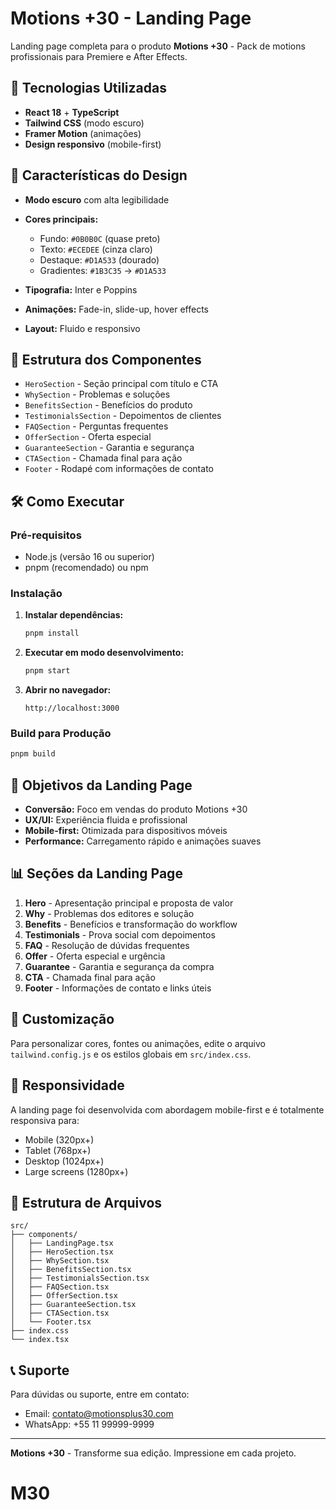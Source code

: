 # Motions +30 - Landing Page

Landing page completa para o produto **Motions +30** - Pack de motions profissionais para Premiere e After Effects.

## 🚀 Tecnologias Utilizadas

- **React 18** + **TypeScript**
- **Tailwind CSS** (modo escuro)
- **Framer Motion** (animações)
- **Design responsivo** (mobile-first)

## 🎨 Características do Design

- **Modo escuro** com alta legibilidade
- **Cores principais:**
  - Fundo: `#0B0B0C` (quase preto)
  - Texto: `#ECEDEE` (cinza claro)
  - Destaque: `#D1A533` (dourado)
  - Gradientes: `#1B3C35` → `#D1A533`

- **Tipografia:** Inter e Poppins
- **Animações:** Fade-in, slide-up, hover effects
- **Layout:** Fluido e responsivo

## 📱 Estrutura dos Componentes

- `HeroSection` - Seção principal com título e CTA
- `WhySection` - Problemas e soluções
- `BenefitsSection` - Benefícios do produto
- `TestimonialsSection` - Depoimentos de clientes
- `FAQSection` - Perguntas frequentes
- `OfferSection` - Oferta especial
- `GuaranteeSection` - Garantia e segurança
- `CTASection` - Chamada final para ação
- `Footer` - Rodapé com informações de contato

## 🛠️ Como Executar

### Pré-requisitos
- Node.js (versão 16 ou superior)
- pnpm (recomendado) ou npm

### Instalação

1. **Instalar dependências:**
   ```bash
   pnpm install
   ```

2. **Executar em modo desenvolvimento:**
   ```bash
   pnpm start
   ```

3. **Abrir no navegador:**
   ```
   http://localhost:3000
   ```

### Build para Produção

```bash
pnpm build
```

## 🎯 Objetivos da Landing Page

- **Conversão:** Foco em vendas do produto Motions +30
- **UX/UI:** Experiência fluida e profissional
- **Mobile-first:** Otimizada para dispositivos móveis
- **Performance:** Carregamento rápido e animações suaves

## 📊 Seções da Landing Page

1. **Hero** - Apresentação principal e proposta de valor
2. **Why** - Problemas dos editores e solução
3. **Benefits** - Benefícios e transformação do workflow
4. **Testimonials** - Prova social com depoimentos
5. **FAQ** - Resolução de dúvidas frequentes
6. **Offer** - Oferta especial e urgência
7. **Guarantee** - Garantia e segurança da compra
8. **CTA** - Chamada final para ação
9. **Footer** - Informações de contato e links úteis

## 🎨 Customização

Para personalizar cores, fontes ou animações, edite o arquivo `tailwind.config.js` e os estilos globais em `src/index.css`.

## 📱 Responsividade

A landing page foi desenvolvida com abordagem mobile-first e é totalmente responsiva para:
- Mobile (320px+)
- Tablet (768px+)
- Desktop (1024px+)
- Large screens (1280px+)

## 🔧 Estrutura de Arquivos

```
src/
├── components/
│   ├── LandingPage.tsx
│   ├── HeroSection.tsx
│   ├── WhySection.tsx
│   ├── BenefitsSection.tsx
│   ├── TestimonialsSection.tsx
│   ├── FAQSection.tsx
│   ├── OfferSection.tsx
│   ├── GuaranteeSection.tsx
│   ├── CTASection.tsx
│   └── Footer.tsx
├── index.css
└── index.tsx
```

## 📞 Suporte

Para dúvidas ou suporte, entre em contato:
- Email: contato@motionsplus30.com
- WhatsApp: +55 11 99999-9999

---

**Motions +30** - Transforme sua edição. Impressione em cada projeto.
# M30
